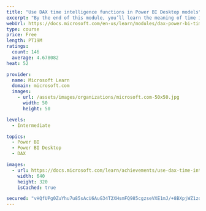 ```yaml
---
title: "Use DAX time intelligence functions in Power BI Desktop models"
excerpt: "By the end of this module, you’ll learn the meaning of time intelligence and how to add time intelligence DAX calculations to your model. These calculations will include year-to-date (YTD), year-over-year (YoY) growth, and others."
webUrl: https://docs.microsoft.com/en-us/learn/modules/dax-power-bi-time-intelligence/
type: course
price: Free
length: PT19M
ratings:
  count: 146
  average: 4.678082
heat: 52

provider:
  name: Microsoft Learn
  domain: microsoft.com
  images:
    - url: /assets/images/organizations/microsoft.com-50x50.jpg
      width: 50
      height: 50

levels:
  - Intermediate

topics:
  - Power BI
  - Power BI Desktop
  - DAX

images:
  - url: https://docs.microsoft.com/learn/achievements/use-dax-time-intelligence-functions-power-bi-desktop-social.png
    width: 640
    height: 320
    isCached: true

secured: "vHQfUPg0ZuYhu7u85sAcU6AuG34T2XHsmFQ985cgzseVXE1mJ/+8BXpjWZ1zdRGbHHUQbNx1WSO1QnPYVCebGhnqMltmGm3uP24sS5mFyFqJsWaJCbwub1j3lGjNIN4USlOxjkcD+wmNx2Txdai1Ac9ltdKn9SRpJeUozePoBypW4pTVVSpueosy5yh/YKs0hCZfPO0MjO/U+et/jvb28KiqyrKAfDKd4F2K9H3M9KmZF0o+xehn76aPQwXNLWAhQI8/ffnnpqky4MLw88FH3VQNokK8/jUksZj+LG+hV1omBswcXzg0vTyQXZRSmWBz3wgP5oGHHQ989m3vs4dNga5T0VHV77xumTov8cO9Gh56o3ISZc4THOZQ9mx9diOkK7XbhZkOUeBU60EDhhaphy5ckQGCx4w8A9P2bKyL7sk=;k35mhUJxC4r9pi+3Qm6ntw=="
---
```


